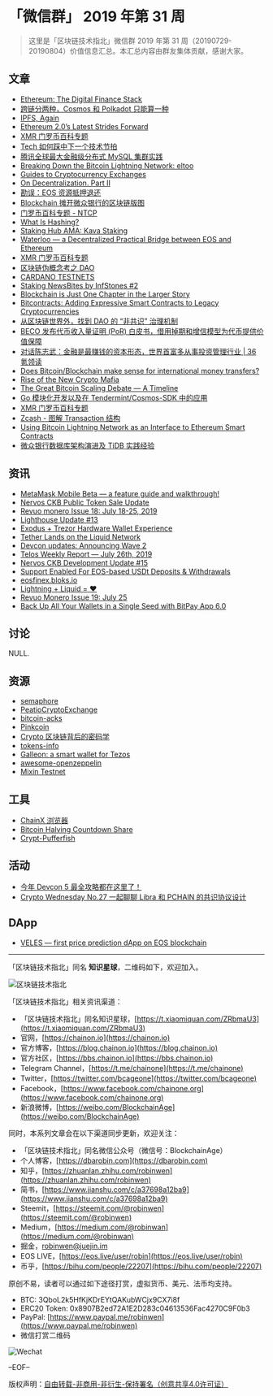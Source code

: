 # 「微信群」 2019 年第 31 周

> 这里是「区块链技术指北」微信群 2019 年第 31 周（20190729-20190804）价值信息汇总。本汇总内容由群友集体贡献，感谢大家。

## 文章

* [Ethereum: The Digital Finance Stack](https://bbs.chainon.io/d/4037)
* [跨链分两种，Cosmos 和 Polkadot 只能算一种](https://bbs.chainon.io/d/4038)
* [IPFS, Again](https://bbs.chainon.io/d/4039)
* [Ethereum 2.0’s Latest Strides Forward](https://bbs.chainon.io/d/4040)
* [XMR 门罗币百科专题](https://bbs.chainon.io/d/4043)
* [Tech 如何踩中下一个技术节拍](https://bbs.chainon.io/d/4045)
* [腾讯全球最大金融级分布式 MySQL 集群实践](https://bbs.chainon.io/d/4046)
* [Breaking Down the Bitcoin Lightning Network: eltoo](https://bbs.chainon.io/d/4049)
* [Guides to Cryptocurrency Exchanges](https://bbs.chainon.io/d/4053)
* [On Decentralization. Part II](https://bbs.chainon.io/d/4054)
* [勘误：EOS 资源抵押退还](https://bbs.chainon.io/d/4060)
* [Blockchain 摊开微众银行的区块链版图](https://bbs.chainon.io/d/4061)
* [门罗币百科专题 - NTCP](https://bbs.chainon.io/d/4062)
* [What Is Hashing?](https://bbs.chainon.io/d/4066)
* [Staking Hub AMA: Kava Staking](https://bbs.chainon.io/d/4068)
* [Waterloo — a Decentralized Practical Bridge between EOS and Ethereum](https://bbs.chainon.io/d/4069)
* [XMR 门罗币百科专题](https://bbs.chainon.io/d/4072)
* [区块链伪概念考之 DAO](https://bbs.chainon.io/d/4073)
* [CARDANO TESTNETS](https://bbs.chainon.io/d/4079)
* [Staking NewsBites by InfStones #2](https://bbs.chainon.io/d/4080)
* [Blockchain is Just One Chapter in the Larger Story](https://bbs.chainon.io/d/4081)
* [Bitcontracts: Adding Expressive Smart Contracts to Legacy Cryptocurrencies](https://bbs.chainon.io/d/4082)
* [从区块链世界外，找到 DAO 的 “非共识” 治理机制](https://bbs.chainon.io/d/4083)
* [BECO 发布代币收入量证明 (PoR) 白皮书，借用掉期和增信模型为代币提供价值保障](https://bbs.chainon.io/d/4084)
* [对话陈志武：金融是最赚钱的资本形态，世界首富多从事投资管理行业 | 36 氪领读](https://bbs.chainon.io/d/4085)
* [Does Bitcoin/Blockchain make sense for international money transfers?](https://bbs.chainon.io/d/4086)
* [Rise of the New Crypto Mafia](https://bbs.chainon.io/d/4087)
* [The Great Bitcoin Scaling Debate — A Timeline](https://bbs.chainon.io/d/4088)
* [Go 模块化开发以及在 Tendermint/Cosmos-SDK 中的应用](https://bbs.chainon.io/d/4090)
* [XMR 门罗币百科专题](https://bbs.chainon.io/d/4092)
* [Zcash - 图解 Transaction 结构](https://bbs.chainon.io/d/4093)
* [Using Bitcoin Lightning Network as an Interface to Ethereum Smart Contracts](https://bbs.chainon.io/d/4095)
* [微众银行数据库架构演进及 TiDB 实践经验](https://bbs.chainon.io/d/4096)

## 资讯

* [MetaMask Mobile Beta — a feature guide and walkthrough!](https://bbs.chainon.io/d/4036)
* [Nervos CKB Public Token Sale Update](https://bbs.chainon.io/d/4041)
* [Revuo monero Issue 18: July 18-25, 2019](https://bbs.chainon.io/d/4042)
* [Lighthouse Update #13](https://bbs.chainon.io/d/4050)
* [Exodus + Trezor Hardware Wallet Experience](https://bbs.chainon.io/d/4052)
* [Tether Lands on the Liquid Network](https://bbs.chainon.io/d/4056)
* [Devcon updates: Announcing Wave 2](https://bbs.chainon.io/d/4057)
* [Telos Weekly Report — July 26th, 2019](https://bbs.chainon.io/d/4058)
* [Nervos CKB Development Update #15](https://bbs.chainon.io/d/4059)
* [Support Enabled For EOS-based USDt Deposits & Withdrawals](https://bbs.chainon.io/d/4070)
* [eosfinex.bloks.io](https://bbs.chainon.io/d/4071)
* [Lightning + Liquid = ♥](https://bbs.chainon.io/d/4077)
* [Revuo Monero Issue 19: July 25](https://bbs.chainon.io/d/4091)
* [Back Up All Your Wallets in a Single Seed with BitPay App 6.0](https://bbs.chainon.io/d/4097)

## 讨论

NULL.

## 资源

* [semaphore](https://bbs.chainon.io/d/4048)
* [PeatioCryptoExchange](https://bbs.chainon.io/d/4063)
* [bitcoin-acks](https://bbs.chainon.io/d/4064)
* [Pinkcoin](https://bbs.chainon.io/d/4065)
* [Crypto 区块链背后的密码学](https://bbs.chainon.io/d/4074)
* [tokens-info](https://bbs.chainon.io/d/4075)
* [Galleon: a smart wallet for Tezos](https://bbs.chainon.io/d/4078)
* [awesome-openzeppelin](https://bbs.chainon.io/d/4089)
* [Mixin Testnet](https://bbs.chainon.io/d/4094)

## 工具

* [ChainX 浏览器](https://bbs.chainon.io/d/4047)
* [Bitcoin Halving Countdown Share](https://bbs.chainon.io/d/4067)
* [Crypt-Pufferfish](https://bbs.chainon.io/d/4076)

## 活动

* [今年 Devcon 5 最全攻略都在这里了！](https://bbs.chainon.io/d/4044)
* [Crypto Wednesday No.27 一起聊聊 Libra 和 PCHAIN 的共识协议设计](https://bbs.chainon.io/d/4055)

## DApp

* [VELES — first price prediction dApp on EOS blockchain](https://bbs.chainon.io/d/4051)

***

「区块链技术指北」同名 **知识星球**，二维码如下，欢迎加入。

![区块链技术指北](https://cdn.dbarobin.com/3YzonTR.png)

「区块链技术指北」相关资讯渠道：

* 「区块链技术指北」同名知识星球，[https://t.xiaomiquan.com/ZRbmaU3](https://t.xiaomiquan.com/ZRbmaU3)
* 官网，[https://chainon.io](https://chainon.io)
* 官方博客，[https://blog.chainon.io](https://blog.chainon.io)
* 官方社区，[https://bbs.chainon.io](https://bbs.chainon.io)
* Telegram Channel，[https://t.me/chainone](https://t.me/chainone)
* Twitter，[https://twitter.com/bcageone](https://twitter.com/bcageone)
* Facebook，[https://www.facebook.com/chainone.org](https://www.facebook.com/chainone.org)
* 新浪微博，[https://weibo.com/BlockchainAge](https://weibo.com/BlockchainAge)

同时，本系列文章会在以下渠道同步更新，欢迎关注：

* 「区块链技术指北」同名微信公众号（微信号：BlockchainAge）
* 个人博客，[https://dbarobin.com](https://dbarobin.com)
* 知乎，[https://zhuanlan.zhihu.com/robinwen](https://zhuanlan.zhihu.com/robinwen)
* 简书，[https://www.jianshu.com/c/a37698a12ba9](https://www.jianshu.com/c/a37698a12ba9)
* Steemit，[https://steemit.com/@robinwen](https://steemit.com/@robinwen)
* Medium，[https://medium.com/@robinwan](https://medium.com/@robinwan)
* 掘金，[robinwen@juejin.im](https://juejin.im/user/5673ccae60b2260ee435f89a/posts)
* EOS LIVE，[https://eos.live/user/robin](https://eos.live/user/robin)
* 币乎，[https://bihu.com/people/22207](https://bihu.com/people/22207)

原创不易，读者可以通过如下途径打赏，虚拟货币、美元、法币均支持。

* BTC: 3QboL2k5HfKjKDrEYtQAKubWCjx9CX7i8f
* ERC20 Token: 0x8907B2ed72A1E2D283c04613536Fac4270C9F0b3
* PayPal: [https://www.paypal.me/robinwen](https://www.paypal.me/robinwen)
* 微信打赏二维码

![Wechat](https://cdn.dbarobin.com/SzoNl5b.jpg)

–EOF–

版权声明：[自由转载-非商用-非衍生-保持署名（创意共享4.0许可证）](http://creativecommons.org/licenses/by-nc-nd/4.0/deed.zh)